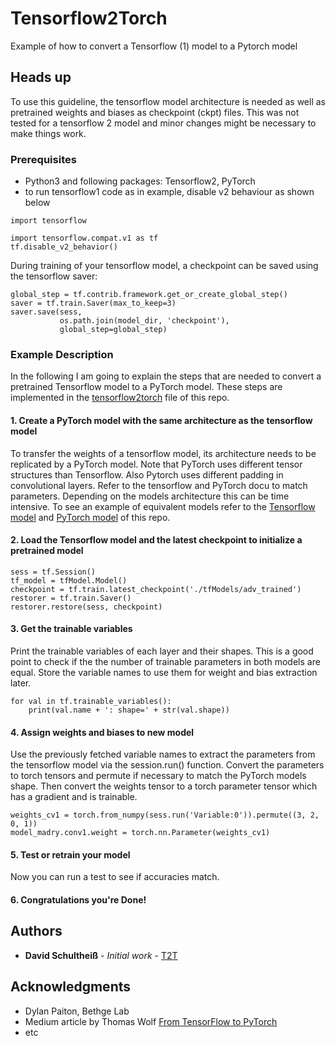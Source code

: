 # Tensorflow2Torch
 Example of how to convert a Tensorflow (1) model to a Pytorch model
 
## Heads up
To use this guideline, the tensorflow model architecture is needed as well as pretrained weights and biases as checkpoint (ckpt) files.
This was not tested for a tensorflow 2 model and minor changes might be necessary to make things work. 

### Prerequisites
- Python3 and following packages: Tensorflow2, PyTorch
- to run tensorflow1 code as in example, disable v2 behaviour as shown below

```
import tensorflow

import tensorflow.compat.v1 as tf
tf.disable_v2_behavior()

```

During training of your tensorflow model, a checkpoint can be saved using the tensorflow saver:

```
global_step = tf.contrib.framework.get_or_create_global_step()
saver = tf.train.Saver(max_to_keep=3)
saver.save(sess,
           os.path.join(model_dir, 'checkpoint'),
           global_step=global_step)
```


### Example Description
In the following I am going to explain the steps that are needed to convert a pretrained Tensorflow model to a PyTorch model. 
These steps are implemented in the [tensorflow2torch](https://github.com/david-schu/Tensorflow2Torch/blob/master/tensorflow2pytorch.py) file of this repo.

#### 1. Create a PyTorch model with the same architecture as the tensorflow model
To transfer the weights of a tensorflow model, its architecture needs to be replicated by a PyTorch model. Note that PyTorch uses different tensor structures than Tensorflow. Also Pytorch uses different padding in convolutional layers. Refer to the tensorflow and PyTorch docu to match parameters. Depending on the models architecture this can be time intensive. To see an example of equivalent models refer to the [Tensorflow model](https://github.com/david-schu/Tensorflow2Torch/blob/master/tfModels/tfModel.py)
and [PyTorch model](https://github.com/david-schu/Tensorflow2Torch/blob/master/torchModel.py) of this repo.

#### 2. Load the Tensorflow model and the latest checkpoint to initialize a pretrained model
```
sess = tf.Session()
tf_model = tfModel.Model()
checkpoint = tf.train.latest_checkpoint('./tfModels/adv_trained')
restorer = tf.train.Saver()
restorer.restore(sess, checkpoint)
```

#### 3. Get the trainable variables
Print the trainable variables of each layer and their shapes. This is a good point to check if the the number of trainable parameters in both models are equal.
Store the variable names to use them for weight and bias extraction later.
```
for val in tf.trainable_variables():
    print(val.name + ': shape=' + str(val.shape))
```

#### 4. Assign weights and biases to new model
Use the previously fetched variable names to extract the parameters from the tensorflow model via the session.run() function. Convert the parameters to torch tensors and permute if necessary to match the PyTorch models shape. Then convert the weights tensor to a torch parameter tensor which has a gradient and is trainable.
```
weights_cv1 = torch.from_numpy(sess.run('Variable:0')).permute((3, 2, 0, 1))
model_madry.conv1.weight = torch.nn.Parameter(weights_cv1)
```

#### 5. Test or retrain your model
Now you can run a test to see if accuracies match. 

#### 6. Congratulations you're Done!

## Authors

* **David Schultheiß** - *Initial work* - [T2T](https://github.com/david-schu/Tensorflow2Torch/)

## Acknowledgments

* Dylan Paiton, Bethge Lab
* Medium article by Thomas Wolf [ From TensorFlow to PyTorch](https://medium.com/huggingface/from-tensorflow-to-pytorch-265f40ef2a28)
* etc
